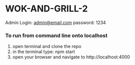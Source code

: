 # WOK-AND-GRILL-2
Admin Login: admin@email.com
password: 1234

### To run from command line onto localhost
1. open terminal and clone the repo
2. in the terminal type: npm start
3. open your browser and navigate to http://localhost:4000